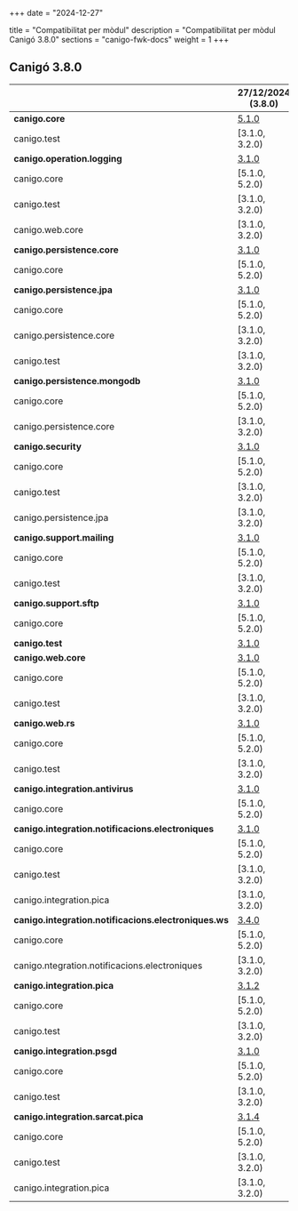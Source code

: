 +++
date        = "2024-12-27"

title       = "Compatibilitat per mòdul"
description = "Compatibilitat per mòdul Canigó 3.8.0"
sections    = "canigo-fwk-docs"
weight      = 1
+++

## Canigó 3.8.0

|                                                   		| 27/12/2024 (3.8.0)																							 |
|---------------------------------------------------		|------------------																								 |
| **canigo.core**                                   		| [5.1.0](/plataformes/canigo/documentacio-llibreries/canigo.core/5.1.0/)  	                					 |
|   canigo.test                                   		    | [3.1.0, 3.2.0)                                                                            					 |
| **canigo.operation.logging**                              | [3.1.0](/plataformes/canigo/documentacio-llibreries/canigo.operation.logging/3.1.0/)  						 |
|   canigo.core                                   		    | [5.1.0, 5.2.0)                                                                            					 |
|   canigo.test                                   		    | [3.1.0, 3.2.0)                                                                            					 |
|   canigo.web.core                                   		| [3.1.0, 3.2.0)                                                                            					 |
| **canigo.persistence.core**                               | [3.1.0](/plataformes/canigo/documentacio-llibreries/canigo.persistence.core/3.1.0/)  	    					 |
|   canigo.core                                   		    | [5.1.0, 5.2.0)                                                                            					 |
| **canigo.persistence.jpa**                                | [3.1.0](/plataformes/canigo/documentacio-llibreries/canigo.persistence.jpa/3.1.0/)  	    					 |
|   canigo.core                                   		    | [5.1.0, 5.2.0)                                                                            					 |
|   canigo.persistence.core                                 | [3.1.0, 3.2.0)                                                                            					 |
|   canigo.test                                   		    | [3.1.0, 3.2.0)                                                                            					 |
| **canigo.persistence.mongodb**                            | [3.1.0](/plataformes/canigo/documentacio-llibreries/canigo.persistence.mongodb/3.1.0/)  						 |
|   canigo.core                                   		    | [5.1.0, 5.2.0)                                                                            					 |
|   canigo.persistence.core                                 | [3.1.0, 3.2.0)                                                                            					 |
| **canigo.security**                                       | [3.1.0](/plataformes/canigo/documentacio-llibreries/canigo.security/3.1.0/)  	            					 |
|   canigo.core                                   		    | [5.1.0, 5.2.0)                                                                            					 |
|   canigo.test                                   		    | [3.1.0, 3.2.0)                                                                            					 |
|   canigo.persistence.jpa                                  | [3.1.0, 3.2.0)                                                                            					 |
| **canigo.support.mailing**                                | [3.1.0](/plataformes/canigo/documentacio-llibreries/canigo.support.mailing/3.1.0/)  	    					 |
|   canigo.core                                   		    | [5.1.0, 5.2.0)                                                                            					 |
|   canigo.test                                   		    | [3.1.0, 3.2.0)                                                                            					 |
| **canigo.support.sftp**                                   | [3.1.0](/plataformes/canigo/documentacio-llibreries/canigo.support.sftp/3.1.0/)  	        					 |
|   canigo.core                                   		    | [5.1.0, 5.2.0)                                                                            					 |
| **canigo.test**                                           | [3.1.0](/plataformes/canigo/documentacio-llibreries/canigo.test/3.1.0/)  	                					 |
| **canigo.web.core**                                       | [3.1.0](/plataformes/canigo/documentacio-llibreries/canigo.web.core/3.1.0/)  	            					 |
|   canigo.core                                   		    | [5.1.0, 5.2.0)                                                                            					 |
|   canigo.test                                   		    | [3.1.0, 3.2.0)                                                                            					 |
| **canigo.web.rs**                                         | [3.1.0](/plataformes/canigo/documentacio-llibreries/canigo.web.rs/3.1.0/)  	            					 |
|   canigo.core                                   		    | [5.1.0, 5.2.0)                                                                            					 |
|   canigo.test                                   		    | [3.1.0, 3.2.0)                                                                            					 |
| **canigo.integration.antivirus**                          | [3.1.0](/plataformes/canigo/documentacio-llibreries/canigo.integration.antivirus/3.1.0/)  					 |
|   canigo.core                                   		    | [5.1.0, 5.2.0)                                                                            					 |
| **canigo.integration.notificacions.electroniques**        | [3.1.0](/plataformes/canigo/documentacio-llibreries/canigo.notificacions.electroniques/3.1.0/)  				 |
|   canigo.core                                   		    | [5.1.0, 5.2.0)                                                                            					 |
|   canigo.test                                   		    | [3.1.0, 3.2.0)                                                                            					 |
|   canigo.integration.pica                        		    | [3.1.0, 3.2.0)                                                                            					 |
| **canigo.integration.notificacions.electroniques.ws**     | [3.4.0](/plataformes/canigo/documentacio-llibreries/canigo.integration.notificacions.electroniques.ws/3.4.0/)  |
|   canigo.core                                   		    | [5.1.0, 5.2.0)                                                                            					 |
|   canigo.ntegration.notificacions.electroniques  		    | [3.1.0, 3.2.0)                                                                            					 |
| **canigo.integration.pica**                               | [3.1.2](/plataformes/canigo/documentacio-llibreries/canigo.integration.pica/3.1.2/)  							 |
|   canigo.core                                   		    | [5.1.0, 5.2.0)                                                                            					 |
|   canigo.test                                   		    | [3.1.0, 3.2.0)                                                                            					 |
| **canigo.integration.psgd**                               | [3.1.0](/plataformes/canigo/documentacio-llibreries/canigo.integration.psgd/3.1.0/)  							 |
|   canigo.core                                   		    | [5.1.0, 5.2.0)                                                                            					 |
|   canigo.test                                   		    | [3.1.0, 3.2.0)                                                                            					 |
| **canigo.integration.sarcat.pica**                        | [3.1.4](/plataformes/canigo/documentacio-llibreries/canigo.integration.sarcat.pica/3.1.4/)  					 |
|   canigo.core                                   		    | [5.1.0, 5.2.0)                                                                            					 |
|   canigo.test                                   		    | [3.1.0, 3.2.0)                                                                            					 |
|   canigo.integration.pica                                 | [3.1.0, 3.2.0)                                                                            					 |
